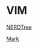 VIM
===

[NERDTree](http://www.vim.org/scripts/download_script.php?src_id=17123)

[Mark](http://www.vim.org)


